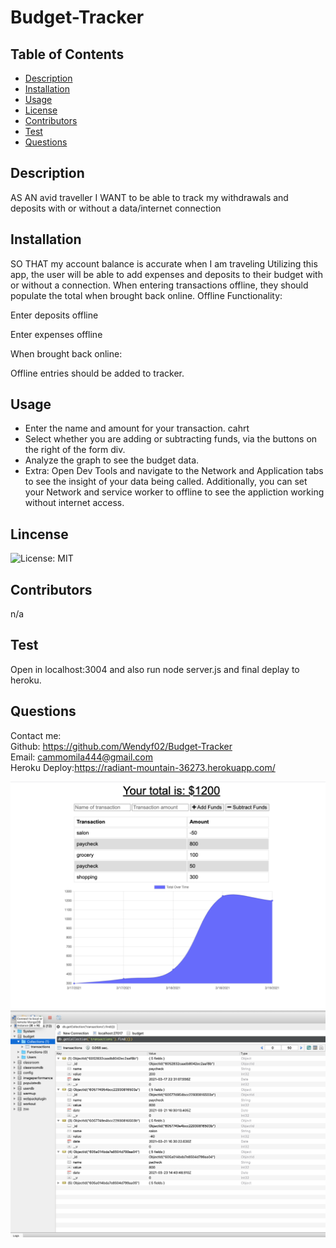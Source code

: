 # Budget-Tracker
 ## Table of Contents
  * [Description](#description)
  * [Installation](#installation)
  * [Usage](#usage)
  * [License](#license)
  * [Contributors](#contributors)
  * [Test](#test)
  * [Questions](#questions)
  
  ## Description
  AS AN avid traveller
  I WANT to be able to track my withdrawals and deposits with or without a data/internet connection

  ## Installation
  SO THAT my account balance is accurate when I am traveling
  Utilizing this app, the user will be able to add expenses and deposits to their budget with or without a connection. When entering transactions offline, they should populate the total when brought back online.
  Offline Functionality:

  Enter deposits offline

  Enter expenses offline

  When brought back online:

  Offline entries should be added to tracker.

  ## Usage
     
 * Enter the name and amount for your transaction.   cahrt
 * Select whether you are adding or subtracting funds, via the buttons on the right of the form div.
 * Analyze the graph to see the budget data.
 * Extra: Open Dev Tools and navigate to the Network and Application tabs to see the insight of your data being called. Additionally, you can set your Network and service worker to offline to see the appliction working without internet access.

  ## Lincense
  ![License: MIT](https://img.shields.io/badge/License-MIT-yellow.svg)

  ## Contributors
  n/a

  ## Test
   Open in localhost:3004 and also run node server.js and final deplay to heroku.        
  
  ## Questions

  Contact me:   
  Github: https://github.com/Wendyf02/Budget-Tracker          
  Email: cammomila444@gmail.com          
  Heroku Deploy:https://radiant-mountain-36273.herokuapp.com/

  ![GitHub](public/images/chart1.png)     
  ![GitHub](public/images/chart2.png)    

  